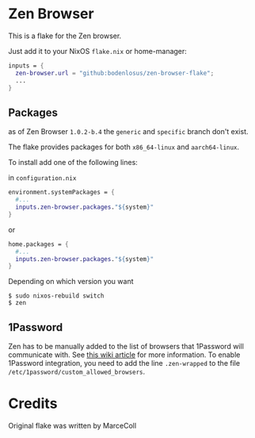 # Zen Browser

This is a flake for the Zen browser.

Just add it to your NixOS `flake.nix` or home-manager:

```nix
inputs = {
  zen-browser.url = "github:bodenlosus/zen-browser-flake";
  ...
}
```

## Packages

as of Zen Browser `1.0.2-b.4` the `generic` and `specific` branch don't exist.

The flake provides packages for both `x86_64-linux` and `aarch64-linux`.

To install add one of the following lines:

in `configuration.nix`
```nix
environment.systemPackages = {
  #...
  inputs.zen-browser.packages."${system}"
}
```
or 
```nix
home.packages = {
  #...
  inputs.zen-browser.packages."${system}"
}
```

Depending on which version you want

```shell
$ sudo nixos-rebuild switch
$ zen
```

## 1Password

Zen has to be manually added to the list of browsers that 1Password will communicate with. See [this wiki article](https://nixos.wiki/wiki/1Password) for more information. To enable 1Password integration, you need to add the line `.zen-wrapped` to the file `/etc/1password/custom_allowed_browsers`.

# Credits
Original flake was written by MarceColl

